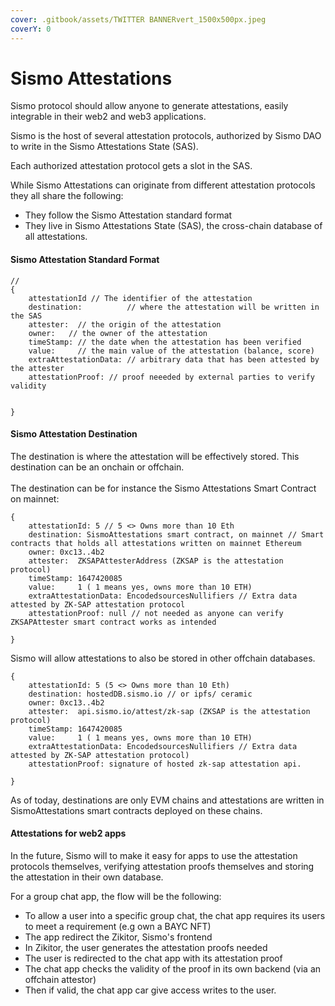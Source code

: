 ```yaml
---
cover: .gitbook/assets/TWITTER BANNERvert_1500x500px.jpeg
coverY: 0
---
```


# Sismo Attestations

Sismo protocol should allow anyone to generate attestations, easily integrable in their web2 and web3 applications.

Sismo is the host of several attestation protocols, authorized by Sismo DAO to write in the Sismo Attestations State (SAS).&#x20;

Each authorized attestation protocol gets a slot in the SAS.

While Sismo Attestations can originate from different attestation protocols they all share the following:

* They follow the Sismo Attestation standard format
* They live in Sismo Attestations State (SAS), the cross-chain database of all attestations.

#### Sismo Attestation Standard Format

```
// 
{
    attestationId // The identifier of the attestation
    destination:          // where the attestation will be written in the SAS
    attester:  // the origin of the attestation
    owner:   // the owner of the attestation
    timeStamp: // the date when the attestation has been verified
    value:     // the main value of the attestation (balance, score)
    extraAttestationData: // arbitrary data that has been attested by the attester
    attestationProof: // proof neeeded by external parties to verify validity


}
```

#### Sismo Attestation Destination

The destination is where the attestation will be effectively stored. This destination can be an onchain or offchain. \
\
The destination can be for instance the Sismo Attestations Smart Contract on mainnet:&#x20;

```
{
    attestationId: 5 // 5 <> Owns more than 10 Eth
    destination: SismoAttestations smart contract, on mainnet // Smart contracts that holds all attestations written on mainnet Ethereum
    owner: 0xc13..4b2
    attester:  ZKSAPAttesterAddress (ZKSAP is the attestation protocol)
    timeStamp: 1647420085 
    value:     1 ( 1 means yes, owns more than 10 ETH)
    extraAttestationData: EncodedsourcesNullifiers // Extra data attested by ZK-SAP attestation protocol
    attestationProof: null // not needed as anyone can verify ZKSAPAttester smart contract works as intended

}
```

Sismo will allow attestations to also be stored in other offchain databases.

```
{
    attestationId: 5 (5 <> Owns more than 10 Eth)
    destination: hostedDB.sismo.io // or ipfs/ ceramic
    owner: 0xc13..4b2
    attester:  api.sismo.io/attest/zk-sap (ZKSAP is the attestation protocol)
    timeStamp: 1647420085 
    value:     1 ( 1 means yes, owns more than 10 ETH)
    extraAttestationData: EncodedsourcesNullifiers // Extra data attested by ZK-SAP attestation protocol)
    attestationProof: signature of hosted zk-sap attestation api.

}
```

As of today, destinations are only EVM chains and attestations are written in SismoAttestations smart contracts deployed on these chains.

#### Attestations for web2 apps

In the future, Sismo will to make it easy for apps to use the attestation protocols themselves, verifying attestation proofs themselves and storing the attestation in their own database.

For a group chat app, the flow will be the following:

* To allow a user into a specific group chat, the chat app requires its users to meet a requirement (e.g own a BAYC NFT)
* The app redirect the Zikitor, Sismo's frontend
* In Zikitor, the user generates the attestation proofs needed
* The user is redirected to the chat app with its attestation proof
* The chat app checks the validity of the proof in its own backend (via an offchain attestor)
* Then if valid, the chat app car give access writes to the user.


